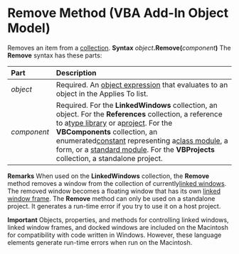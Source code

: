 
# Remove Method (VBA Add-In Object Model)



Removes an item from a [collection](b8bdf64f-5920-1ae9-16d0-b26d09524a30.md).
 **Syntax**
 _object_**.Remove(**_component_**)**
The  **Remove** syntax has these parts:


|**Part**|**Description**|
|:-----|:-----|
| _object_|Required. An [object expression](b8bdf64f-5920-1ae9-16d0-b26d09524a30.md) that evaluates to an object in the Applies To list.|
| _component_|Required. For the  **LinkedWindows** collection, an object. For the **References** collection, a reference to a[type library](b8bdf64f-5920-1ae9-16d0-b26d09524a30.md) or a[project](b8bdf64f-5920-1ae9-16d0-b26d09524a30.md). For the  **VBComponents** collection, an enumerated[constant](b8bdf64f-5920-1ae9-16d0-b26d09524a30.md) representing a[class module](b8bdf64f-5920-1ae9-16d0-b26d09524a30.md), a form, or a [standard module](b8bdf64f-5920-1ae9-16d0-b26d09524a30.md). For the  **VBProjects** collection, a standalone project.|
 **Remarks**
When used on the  **LinkedWindows** collection, the **Remove** method removes a window from the collection of currently[linked windows](b8bdf64f-5920-1ae9-16d0-b26d09524a30.md). The removed window becomes a floating window that has its own [linked window frame](b8bdf64f-5920-1ae9-16d0-b26d09524a30.md). The  **Remove** method can only be used on a standalone project. It generates a run-time error if you try to use it on a host project.


 **Important**  Objects, properties, and methods for controlling linked windows, linked window frames, and docked windows are included on the Macintosh for compatibility with code written in Windows. However, these language elements generate run-time errors when run on the Macintosh.



